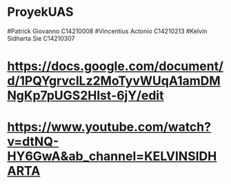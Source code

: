 # ProyekUAS

#Patrick Giovanno			  C14210008
#Vincentius Actonio 		C14210213
#Kelvin Sidharta Sie		C14210307

# https://docs.google.com/document/d/1PQYgrvclLz2MoTyvWUqA1amDMNgKp7pUGS2Hlst-6jY/edit
# https://www.youtube.com/watch?v=dtNQ-HY6GwA&ab_channel=KELVINSIDHARTA

